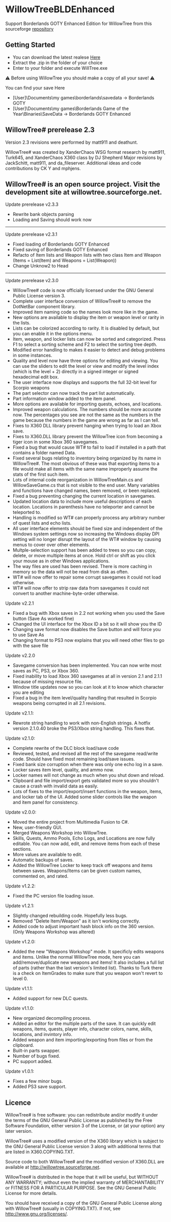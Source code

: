 # WillowTreeBLDEnhanced

Support Borderlands GOTY Enhanced Edition for WillowTree from this sourceforge [repository](https://sourceforge.net/projects/willowtree/) 

## Getting Started

- You can download the latest realese [Here](https://github.com/Nicolas-Constanty/WillowTreeBLDEnhanced/releases)
- Extract the .zip in the folder of your choice
- Enter to your folder and execute WillTree.exe

:warning: Before using WillowTree you should make a copy of all your save! :warning:


You can find your save Here
- [User]\Documents\my games\borderlands\savedata -> Borderlands GOTY
- [User]\Documents\my games\Borderlands Game of the Year\Binaries\SaveData -> Borderlands GOTY Enhanced


WillowTree# prerelease 2.3 
-------------------------
Version 2.3  revisions were performed by matt911 and deathunt.  

WillowTree# was created by XanderChaos
WSG format research by matt911, Turk645, and XanderChaos
X360 class by DJ Shepherd 
Major revisions by JackSchitt, matt911, and da_fileserver.
Additional  ideas and code contributions by CK Y and mphjens.

WillowTree# is an open source project.  Visit the development site at willowtree.sourceforge.net.
-------------------------
Update prerelease v2.3.3
- Rewrite bank objects parsing
- Loading and Saving should work now

-------------------------
Update prerelease v2.3.1
- Fixed loading of Borderlands GOTY Enhanced
- Fixed saving of Borderlands GOTY Enhanced
- Refacto of Item lists and Weapon lists with two class Item and Weapon (Items = List(Item) and Weapons = List(Weapon)) 
- Change Unknow2 to Head

-------------------------
Update prerelease v2.3.0
- WillowTree# code is now officially licensed under the GNU General Public License version 3.
- Complete user interface conversion of WillowTree# to remove the DotNetBar component library.
- Improved item naming code so the names look more like in the game.
- New options are available to display the item or weapon level or rarity in the lists.
- Lists can be colorized according to rarity.  It is disabled by default, but you can enable it in the options menu.
- Item, weapon, and locker lists can now be sorted  and categorized.  Press F1 to select a sorting scheme and F2 to select the sorting tree depth.
- Modified error handling to makes it easier to detect and debug problems in some instances.
- Quality and level now have three options for editing and viewing.  You can use the sliders to edit the level or view and modify the level index (which is the level + 2) directly in a signed integer or signed hexadecimal edit box.
- The user interface now displays and supports the full 32-bit level for Scorpio weapons
- The part selector can now track the part list automatically.
- Part information window added to the item panel.
- More options are available for importing quests, echoes, and locations.
- Improved weapon calculations.  The numbers should be more accurate now.  The percentages you see are not the same as the numbers in the game because the numbers in the game are wrong as far as I can tell.
- Fixes to X360 DLL library prevent hanging when trying to load an Xbox save.
- Fixes to X360.DLL library prevent the WillowTree icon from becoming a tiger icon in some Xbox 360 savegames.
- Fixed a bug that would cause WT# to fail to load  if installed in a path that contains a folder named Data.
- Fixed several bugs relating to inventory being organized by its name in WillowTree#. The most obvious of these was that exporting items to a file would make all items with the same name improperly assume the stats of the first such item.
- Lots of internal code reorganization in WillowTreeMain.cs and WillowSaveGame.cs that is not visible to the end user.  Many variables and functions have changed names, been removed, or been replaced.
- Fixed a bug preventing changing the current location in savegames.
- Updated location data to include more useful descriptions of each location.  Locations in parenthesis have no teleporter and cannot be teleported to.
- Handling is modified so WT# can properly process any arbitrary number of quest lists and echo lists.
- All user interface elements should be fixed size and independent of the Windows system settings now so increasing the Windows display DPI setting will no longer disrupt the layout of the WT# window by causing menus to cover over other elements.
- Multple-selection support has been added to trees so you can copy, delete, or move multiple items at once.  Hold ctrl or shift as you click your mouse as in other Windows applications.
- The way files are used has been revised.  There is more caching in memory so the data will not be read from disk as often.
- WT# will now offer to repair some corrupt savegames it could not load otherwise.
- WT# will now offer to strip raw data from savegames it could not convert to another machine-byte-order otherwise.

Update v2.2.1
- Fixed a bug with Xbox saves in 2.2 not working when you used the Save button (Save As worked fine)
- Changed the UI interface for the Xbox ID a bit so it will show you the ID
- Changing save format now disables the Save button and will force you to use Save As
- Changing format to PS3 now explains that you will need other files to go with the save file

Update v2.2.0
- Savegame conversion has been implemented.  You can now write most saves as PC, PS3, or Xbox 360.
- Fixed inability to load Xbox 360 savegames at all in version 2.1 and 2.1.1 because of missing resource file.
- Window title updates now so you can look at it to know which character you are editing
- Fixed a bug in the item level/quality handling that resulted in Scorpio weapons being corrupted in all 2.1 revisions.

Update v2.1.1:
- Rewrote string handling to work with non-English strings.  A hotfix version 2.1.0.40 broke the PS3/Xbox string handling.  This fixes that.

Update v2.1.0:
- Complete rewrite of the DLC block load/save code
- Reviewed, tested, and revised all the rest of the savegame read/write code.  Should have fixed most remaining load/save issues.
- Fixed bank size corruption when there was only one echo log in a save.
- Locker saves item level, quality, and ammo now.
- Locker names will not change as much when you shut down and reload.
- Clipboard and file import/export  gets validated more so you shouldn't cause a crash with invalid data as easily.
- Lots of fixes to the  import/export/insert functions in the weapon, items, and locker tab of the UI.  Added some slider controls like the weapon and item panel for consistency.

Update v2.0.0:
- Moved the entire project from Multimedia Fusion to C#.
- New, user-friendly GUI.
- Merged Weapons Workshop into WillowTree.
- Skills, Quests, Ammo Pools, Echo Logs, and Locations are now fully editable. You can now add, edit, and remove items from each of these sections.
- More values are available to edit.
- Automatic backups of saves.
- Added the WillowTree Locker to keep track off weapons and items between saves. Weapons/Items can be given custom names, commented on, and rated. 

Update v1.2.2:
- Fixed the PC version file loading issue. 

Update v1.2.1:
- Slightly changed rebuilding code. Hopefully less bugs.
- Removed "Delete Item/Weapon" as it isn't working correctly.
- Added code to adjust important hash block info on the 360 version.
(Only Weapons Workshop was altered) 

Update v1.2.0:
- Added the new "Weapons Workshop" mode. It specificly edits weapons and items. Unlike the normal WillowTree mode, here you can add/remove/duplicate new weapons and items! It also includes a full list of parts (rather than the last version's limited list). Thanks to Turk there is a check on ItemGrades to make sure that you weapon won't revert to level 0.

Update v1.1.1:
- Added support for new DLC quests. 

Update v1.1.0:
- New organized decompiling process.
- Added an editor for the multiple parts of the save. It can quickly edit weapons, items, quests, player info, character colors, name, skills, locations, and invintory info.
- Added weapon and item importing/exporting from files or from the clipboard.
- Built-in parts swapper.
- Number of bugs fixed.
- PC support added. 

Update v1.0.1:
- Fixes a few minor bugs.
- Added PS3 save support.

## Licence
WillowTree# is free software: you can redistribute and/or modify
it under the terms of the GNU General Public License as published by
the Free Software Foundation, either version 3 of the License, or
(at your option) any later version.

WillowTree# uses a modified version of the X360 library which is 
subject to the GNU General Public License version 3 along with
additional terms that are listed in X360.COPYING.TXT.

Source code to both WillowTree# and the modified version of X360.DLL
are available at http://willowtree.sourceforge.net.

WillowTree# is distributed in the hope that it will be useful,
but WITHOUT ANY WARRANTY; without even the implied warranty of
MERCHANTABILITY or FITNESS FOR A PARTICULAR PURPOSE.  See the
GNU General Public License for more details.

You should have received a copy of the GNU General Public License
along with WillowTree# (usually in COPYING.TXT).  If not, see 
<http://www.gnu.org/licenses/>.
